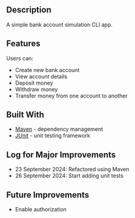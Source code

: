 ## Description

A simple bank account simulation CLI app.

## Features

Users can:

- Create new bank account
- View account details
- Deposit money
- Withdraw money
- Transfer money from one account to another

## Built With
* [Maven](https://maven.apache.org/) - dependency management
* [JUnit](https://junit.org/junit5/) - unit testing framework

## Log for Major Improvements

- 23 September 2024: Refactored using Maven
- 26 September 2024: Start adding unit tests

## Future Improvements

- Enable authorization
